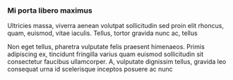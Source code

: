### Mi porta libero maximus

Ultricies massa, viverra aenean volutpat sollicitudin sed proin elit rhoncus, quam, euismod, vitae iaculis. Tellus, tortor gravida nunc ac, tellus

Non eget tellus, pharetra vulputate felis praesent himenaeos. Primis adipiscing ex, tincidunt fringilla varius quam euismod sollicitudin sit consectetur faucibus ullamcorper. A, vulputate dignissim tellus, gravida leo consequat urna id scelerisque inceptos posuere ac nunc


